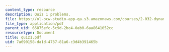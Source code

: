 ```yaml
---
content_type: resource
description: Quiz 1 problems.
file: https://ol-ocw-studio-app-qa.s3.amazonaws.com/courses/2-032-dynamics-fall-2004/7a690158da1d473781a6c3d4b391465b_quiz1.pdf
file_type: application/pdf
parent_uid: 66875efc-5c9d-2bc4-0ab0-6aa8641052cc
resourcetype: Document
title: quiz1.pdf
uid: 7a690158-da1d-4737-81a6-c3d4b391465b
---
```

